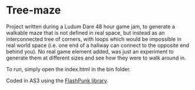 Tree-maze
=========

Project written during a Ludum Dare 48 hour game jam, to generate a walkable maze that is not defined in real space, but instead as an interconnected tree of corners, with loops which would be impossible in real world space (i.e. one end of a hallway can connect to the opposite end behind you).
No real game element added, was just an experiment to generate them at different sizes and see how they were to walk around in.

To run, simply open the index.html in the bin folder.

Coded in AS3 using the [FlashPunk library](https://github.com/Rolpege/FlashPunk).